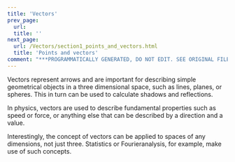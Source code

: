 ```yaml
---
title: 'Vectors'
prev_page:
  url: 
  title: ''
next_page:
  url: /Vectors/section1_points_and_vectors.html
  title: 'Points and vectors'
comment: "***PROGRAMMATICALLY GENERATED, DO NOT EDIT. SEE ORIGINAL FILES IN /content***"
---
```

Vectors represent arrows and are important for describing simple geometrical objects in a three dimensional space, such as lines, planes, or spheres. This in turn can be used to calculate shadows and reflections.

In physics, vectors are used to describe fundamental properties such as speed or force, or anything else that can be described by a direction and a value. 

Interestingly, the concept of vectors can be applied to spaces of any dimensions, not just three. Statistics or Fourieranalysis, for example, make use of such concepts.



